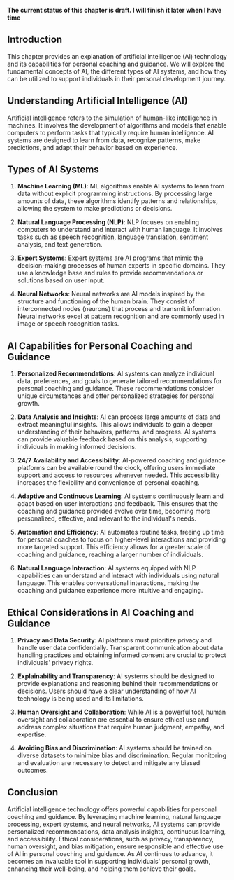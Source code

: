 **The current status of this chapter is draft. I will finish it later when I have time**

Introduction
------------

This chapter provides an explanation of artificial intelligence (AI) technology and its capabilities for personal coaching and guidance. We will explore the fundamental concepts of AI, the different types of AI systems, and how they can be utilized to support individuals in their personal development journey.

Understanding Artificial Intelligence (AI)
------------------------------------------

Artificial intelligence refers to the simulation of human-like intelligence in machines. It involves the development of algorithms and models that enable computers to perform tasks that typically require human intelligence. AI systems are designed to learn from data, recognize patterns, make predictions, and adapt their behavior based on experience.

Types of AI Systems
-------------------

1. **Machine Learning (ML)**: ML algorithms enable AI systems to learn from data without explicit programming instructions. By processing large amounts of data, these algorithms identify patterns and relationships, allowing the system to make predictions or decisions.

2. **Natural Language Processing (NLP)**: NLP focuses on enabling computers to understand and interact with human language. It involves tasks such as speech recognition, language translation, sentiment analysis, and text generation.

3. **Expert Systems**: Expert systems are AI programs that mimic the decision-making processes of human experts in specific domains. They use a knowledge base and rules to provide recommendations or solutions based on user input.

4. **Neural Networks**: Neural networks are AI models inspired by the structure and functioning of the human brain. They consist of interconnected nodes (neurons) that process and transmit information. Neural networks excel at pattern recognition and are commonly used in image or speech recognition tasks.

AI Capabilities for Personal Coaching and Guidance
--------------------------------------------------

1. **Personalized Recommendations**: AI systems can analyze individual data, preferences, and goals to generate tailored recommendations for personal coaching and guidance. These recommendations consider unique circumstances and offer personalized strategies for personal growth.

2. **Data Analysis and Insights**: AI can process large amounts of data and extract meaningful insights. This allows individuals to gain a deeper understanding of their behaviors, patterns, and progress. AI systems can provide valuable feedback based on this analysis, supporting individuals in making informed decisions.

3. **24/7 Availability and Accessibility**: AI-powered coaching and guidance platforms can be available round the clock, offering users immediate support and access to resources whenever needed. This accessibility increases the flexibility and convenience of personal coaching.

4. **Adaptive and Continuous Learning**: AI systems continuously learn and adapt based on user interactions and feedback. This ensures that the coaching and guidance provided evolve over time, becoming more personalized, effective, and relevant to the individual's needs.

5. **Automation and Efficiency**: AI automates routine tasks, freeing up time for personal coaches to focus on higher-level interactions and providing more targeted support. This efficiency allows for a greater scale of coaching and guidance, reaching a larger number of individuals.

6. **Natural Language Interaction**: AI systems equipped with NLP capabilities can understand and interact with individuals using natural language. This enables conversational interactions, making the coaching and guidance experience more intuitive and engaging.

Ethical Considerations in AI Coaching and Guidance
--------------------------------------------------

1. **Privacy and Data Security**: AI platforms must prioritize privacy and handle user data confidentially. Transparent communication about data handling practices and obtaining informed consent are crucial to protect individuals' privacy rights.

2. **Explainability and Transparency**: AI systems should be designed to provide explanations and reasoning behind their recommendations or decisions. Users should have a clear understanding of how AI technology is being used and its limitations.

3. **Human Oversight and Collaboration**: While AI is a powerful tool, human oversight and collaboration are essential to ensure ethical use and address complex situations that require human judgment, empathy, and expertise.

4. **Avoiding Bias and Discrimination**: AI systems should be trained on diverse datasets to minimize bias and discrimination. Regular monitoring and evaluation are necessary to detect and mitigate any biased outcomes.

Conclusion
----------

Artificial intelligence technology offers powerful capabilities for personal coaching and guidance. By leveraging machine learning, natural language processing, expert systems, and neural networks, AI systems can provide personalized recommendations, data analysis insights, continuous learning, and accessibility. Ethical considerations, such as privacy, transparency, human oversight, and bias mitigation, ensure responsible and effective use of AI in personal coaching and guidance. As AI continues to advance, it becomes an invaluable tool in supporting individuals' personal growth, enhancing their well-being, and helping them achieve their goals.
